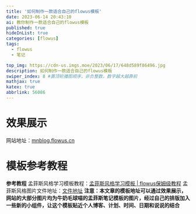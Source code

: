 ```yaml
---
title: '如何制作一款适合自己的flowus模板'
date: 2023-06-14 20:43:10
ai: 教你制作一款适合自己的flowus模板
published: true
hideInList: true
categories: [flowus]
tags:
  - flowus
  - 笔记

top_img: https://cdn-us.imgs.moe/2023/06/17/648d589f86496.jpg
description: 如何制作一款适合自己的flowus模板
swiper_index: 8 #置顶轮播图顺序，非负整数，数字越大越靠前
mathjax: true
katex: true
abbrlink: 56086
---
```

# 效果展示
网站地址：[mnblog.flowus.cn](https://mnblog.flowus.cn)
# 模板参考教程
**参考教程**
孟菲斯风格学习模板教程：[孟菲斯风格学习模板 | flowus保姆级教程](https://www.bilibili.com/video/BV1Dg4y1J78A/?spm_id_from=333.999.0.0)
孟菲斯风格图片文件地址：[文件地址](https://flowus.cn/milk/share/b64a34cc-6c20-4d66-89f2-f37dd57ac140)
**注意：本文章的模板地址可以通过效果展示，网站的大部分图片均为牛奶毛球喵的孟菲斯笔记模板的图片，经过自己的排版加入一些新的小组件，让这个模板贴近个人博客、计划、时间、日期和说说的结合**
